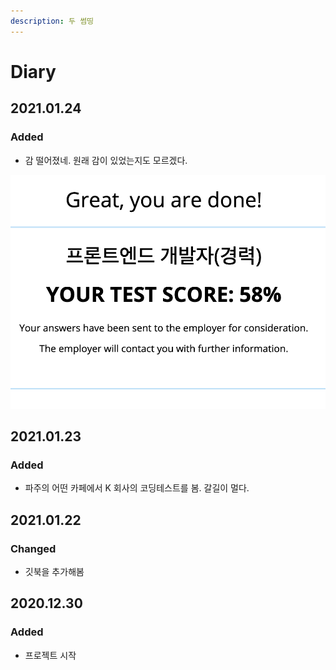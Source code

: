 ```yaml
---
description: 두 썸띵
---
```


# Diary

## 2021.01.24

### Added

* 감 떨어졌네. 원래 감이 있었는지도 모르겠다. 

![](../.gitbook/assets/image.png)

## 2021.01.23

### Added

* 파주의 어떤 카페에서 K 회사의 코딩테스트를 봄. 갈길이 멀다.

## 2021.01.22

### Changed

* 깃북을 추가해봄

## 2020.12.30

### Added

* 프로젝트 시작



